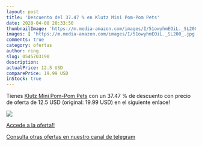 ```yaml
---
layout: post
title: 'Descuento del 37.47 % en Klutz Mini Pom-Pom Pets'
date: 2020-04-08 20:33:50
thumbnailImage: 'https://m.media-amazon.com/images/I/51owyhmEOiL._SL200_.jpg'
images: [ 'https://m.media-amazon.com/images/I/51owyhmEOiL._SL200_.jpg' ]
comments: true
category: ofertas
author: ring
slug: 0545703190
description:
actualPrice: 12.5 USD
comparePrice: 19.99 USD
inStock: true
---
```


Tienes [Klutz Mini Pom-Pom Pets](https://www.amazon.com/dp/0545703190/?tag=redken08-20) con un 37.47 % de descuento con precio de oferta de 12.5 USD (original: 19.99 USD) en el siguiente enlace!

[![](https://m.media-amazon.com/images/I/51owyhmEOiL._SL200_.jpg)](https://www.amazon.com/dp/0545703190/?tag=redken08-20)

[Accede a la oferta!!](https://www.amazon.com/dp/0545703190/?tag=redken08-20)

[Consulta otras ofertas en nuestro canal de telegram](https://t.me/s/ofertas25)
